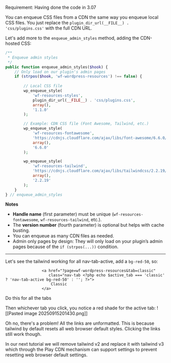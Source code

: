 Requirement: Having done the code in 3.07

You can enqueue CSS files from a CDN the same way you enqueue local CSS files. You just replace the `plugin_dir_url(__FILE__) . 'css/plugins.css'` with the full CDN URL.

Let's add more to the `enqueue_admin_styles` method, adding the CDN-hosted CSS:

```php
/**
 * Enqueue admin styles
 */
public function enqueue_admin_styles($hook) {
    // Only load on our plugin's admin pages
    if (strpos($hook, 'wf-wordpress-resources') !== false) {
        
        // Local CSS file
        wp_enqueue_style(
            'wf-resources-styles',
            plugin_dir_url(__FILE__) . 'css/plugins.css',
            array(),
            '1.1.0'
        );

        // Example: CDN CSS file (Font Awesome, Tailwind, etc.)
        wp_enqueue_style(
            'wf-resources-fontawesome',
            'https://cdnjs.cloudflare.com/ajax/libs/font-awesome/6.6.0/css/all.min.css',
            array(),
            '6.6.0'
        );

		wp_enqueue_style(
			'wf-resources-tailwind',
			'https://cdnjs.cloudflare.com/ajax/libs/tailwindcss/2.2.19/tailwind.min.css',
			array(),
			'2.2.19'
		);
    }
} // enqueue_admin_styles
```

**Notes**

- **Handle name** (first parameter) must be unique (`wf-resources-fontawesome`, `wf-resources-tailwind`, etc.).
- The **version number** (fourth parameter) is optional but helps with cache busting.
- You can enqueue as many CDN files as needed.
- Admin only pages by design: They will only load on your plugin’s admin pages because of the `if (strpos(...))` condition.


---


Let's see the tailwind working for all nav-tab-active, add a `bg-red-50`, so:
```
                <a href="?page=wf-wordpress-resources&tab=classic"
                   class="nav-tab <?php echo $active_tab === 'classic' ? 'nav-tab-active bg-red-50' : ''; ?>">
                    Classic
                </a>
```

Do this for all the tabs

Then whichever tab you click, you notice a red shade for the active tab:
![[Pasted image 20250915201430.png]]

Oh no, there's a problem! All the links are unformatted. This is because tailwind by default resets all web browser default styles. Clicking the links still work though.

In our next tutorial we will remove tailwind v2 and replace it with tailwind v3 which through the Play CDN mechanism can support settings to prevent resetting web browser default settings.